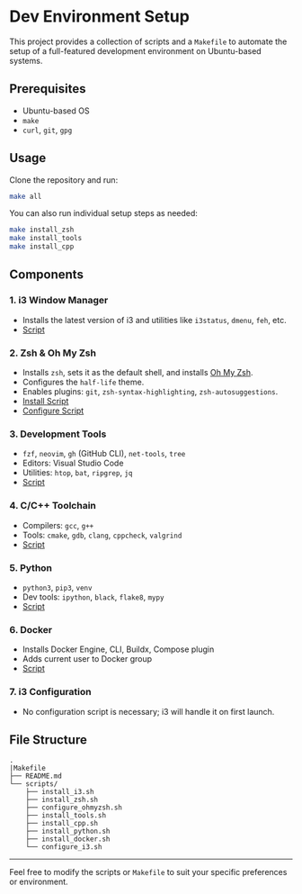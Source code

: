 # Dev Environment Setup

This project provides a collection of scripts and a `Makefile` to automate the setup of a full-featured development environment on Ubuntu-based systems.

## Prerequisites

- Ubuntu-based OS
- `make`
- `curl`, `git`, `gpg`

## Usage

Clone the repository and run:

```bash
make all
```

You can also run individual setup steps as needed:

```bash
make install_zsh
make install_tools
make install_cpp
```

## Components

### 1. i3 Window Manager
- Installs the latest version of i3 and utilities like `i3status`, `dmenu`, `feh`, etc.
- [Script](./scripts/install_i3.sh)

### 2. Zsh & Oh My Zsh
- Installs `zsh`, sets it as the default shell, and installs [Oh My Zsh](https://ohmyz.sh/).
- Configures the `half-life` theme.
- Enables plugins: `git`, `zsh-syntax-highlighting`, `zsh-autosuggestions`.
- [Install Script](./scripts/install_zsh.sh)
- [Configure Script](./scripts/configure_ohmyzsh.sh)

### 3. Development Tools
- `fzf`, `neovim`, `gh` (GitHub CLI), `net-tools`, `tree`
- Editors: Visual Studio Code
- Utilities: `htop`, `bat`, `ripgrep`, `jq`
- [Script](./scripts/install_tools.sh)

### 4. C/C++ Toolchain
- Compilers: `gcc`, `g++`
- Tools: `cmake`, `gdb`, `clang`, `cppcheck`, `valgrind`
- [Script](./scripts/install_cpp.sh)

### 5. Python
- `python3`, `pip3`, `venv`
- Dev tools: `ipython`, `black`, `flake8`, `mypy`
- [Script](./scripts/install_python.sh)

### 6. Docker
- Installs Docker Engine, CLI, Buildx, Compose plugin
- Adds current user to Docker group
- [Script](./scripts/install_docker.sh)

### 7. i3 Configuration
- No configuration script is necessary; i3 will handle it on first launch.

## File Structure

```
.
|Makefile
├── README.md
└── scripts/
    ├── install_i3.sh
    ├── install_zsh.sh
    ├── configure_ohmyzsh.sh
    ├── install_tools.sh
    ├── install_cpp.sh
    ├── install_python.sh
    ├── install_docker.sh
    └── configure_i3.sh
```

---

Feel free to modify the scripts or `Makefile` to suit your specific preferences or environment.
